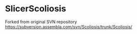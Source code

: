 # SlicerScoliosis
Forked from original SVN  repository https://subversion.assembla.com/svn/Scoliosis/trunk/Scoliosis/
